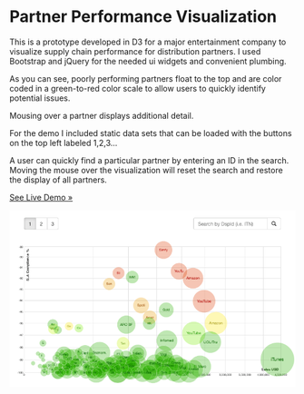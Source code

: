 Partner Performance Visualization
===========

This is a prototype developed in D3 for a major entertainment company to visualize supply chain performance for distribution partners. I used Bootstrap and jQuery for the needed ui widgets and convenient plumbing.

As you can see, poorly performing partners float to the top and are color coded in a green-to-red color scale to allow users to quickly identify potential issues. 

Mousing over a partner displays additional detail.

For the demo I included static data sets that can be loaded with the buttons on the top left labeled 1,2,3...

A user can quickly find a particular partner by entering an ID in the search. Moving the mouse over the visualization will reset the search and restore the display of all partners.

[See Live Demo &#187;](http://ernst96.github.io/demo/partnerviz/)


![Visualization](/partnerviz/partnerviz.gif)
